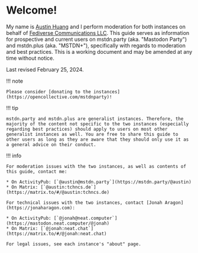 # Welcome!

My name is [Austin Huang](https://austinhuang.me) and I perform moderation for both instances on behalf of [Fediverse Communications LLC](https://fediverse.us/). This guide serves as information for prospective and current users on mstdn.party (aka. "Mastodon Party") and mstdn.plus (aka. "MSTDN+"), specifically with regards to moderation and best practices. This is a working document and may be amended at any time without notice.

Last revised February 25, 2024.

!!! note

    Please consider [donating to the instances](https://opencollective.com/mstdnparty)!

!!! tip

    mstdn.party and mstdn.plus are generalist instances. Therefore, the majority of the content not specific to the two instances (especially regarding best practices) should apply to users on most other generalist instances as well. You are free to share this guide to other users as long as they are aware that they should only use it as a general advice on their conduct.

!!! info

    For moderation issues with the two instances, as well as contents of this guide, contact me:

    * On ActivityPub: [`@austin@mstdn.party`](https://mstdn.party/@austin)
    * On Matrix: [`@austin:tchncs.de`](https://matrix.to/#/@austin:tchncs.de)

    For technical issues with the two instances, contact [Jonah Aragon](https://jonaharagon.com):

    * On ActivityPub: [`@jonah@neat.computer`](https://mastodon.neat.computer/@jonah)
    * On Matrix: [`@jonah:neat.chat`](https://matrix.to/#/@jonah:neat.chat)

    For legal issues, see each instance's "about" page.
    